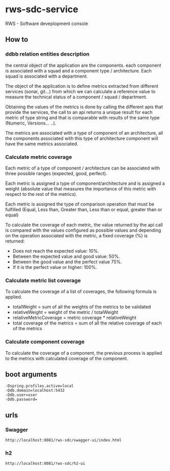 # rws-sdc-service

RWS - Software deveplopment console

## How to

### ddbb relation entities description

the central object of the application are the components.
each component is associated with a squad and a component type / architecture.
Each squad is associated with a department.

The object of the application is to define metrics extracted from different services (sonar, git...) from which we can calculate a reference value to measure the technical status of a component / squad / department.

Obtaining the values ​​of the metrics is done by calling the different apis that provide the services, the call to an api returns a unique result for each metric of type string and that is comparable with results of the same type (Numeric, Versions... ..).

The metrics are associated with a type of component of an architecture, all the components associated with this type of architecture component will have the same metrics associated.


### Calculate metric coverage
Each metric of a type of component / architecture can be associated with three possible ranges (expected, good, perfect).

Each metric is assigned a type of component/architecture and is assigned a weight (absolute value that measures the importance of this metric with respect to the rest of the metrics).

Each metric is assigned the type of comparison operation that must be fulfilled (Equal, Less than, Greater than, Less than or equal, greater than or equal)

To calculate the coverage of each metric, the value returned by the api call is compared with the values ​​configured as possible values ​​and depending on the operation associated with the metric, a fixed coverage (%) is returned:
- Does not reach the expected value: 10%.
- Between the expected value and good value: 50%.
- Between the good value and the perfect value 75%.
- If it is the perfect value or higher: 100%.

### Calculate metric list coverage
To calculate the coverage of a list of coverages, the following formula is applied.

- totalWeight = sum of all the weights of the metrics to be validated
- relativeWeight = weight of the metric / totalWeight
- relativeMetricCoverage = metric coverage * relativeWeight
- total coverage of the metrics = sum of all the relative coverage of each of the metrics

### Calculate component coverage
To calculate the coverage of a component, the previous process is applied to the metrics with calculated coverage of the component.

## boot arguments
```
-Dspring.profiles.active=local
-Ddb.domain=localhost:5432
-Ddb.user=user
-Ddb.password=
```

## urls

### Swagger
```
http://localhost:8081/rws-sdc/swagger-ui/index.html
```

### h2

```
http://localhost:8081/rws-sdc/h2-ui
```
